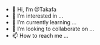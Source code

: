 - 👋 Hi, I’m @Takafa
- 👀 I’m interested in ...
- 🌱 I’m currently learning ...
- 💞️ I’m looking to collaborate on ...
- 📫 How to reach me ...

<!---
Takafa/Takafa is a ✨ special ✨ repository because its `README.md` (this file) appears on your GitHub profile.
You can click the Preview link to take a look at your changes.
--->
